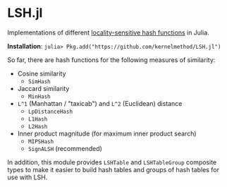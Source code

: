 # LSH.jl
Implementations of different [locality-sensitive hash functions](https://en.wikipedia.org/wiki/Locality-sensitive_hashing) in Julia.

**Installation**: `julia> Pkg.add("https://github.com/kernelmethod/LSH.jl")`

So far, there are hash functions for the following measures of similarity:

- Cosine similarity
  - `SimHash`
- Jaccard similarity
  - `MinHash`
- `L^1` (Manhattan / "taxicab") and `L^2` (Euclidean) distance
  - `LpDistanceHash`
  - `L1Hash`
  - `L2Hash`
- Inner product magnitude (for maximum inner product search)
  - `MIPSHash`
  - `SignALSH` (recommended)

In addition, this module provides `LSHTable` and `LSHTableGroup` composite types to make it easier to build hash tables and groups of hash tables for use with LSH.
